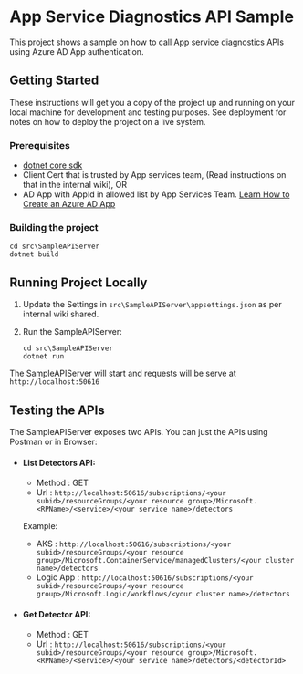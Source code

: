 # App Service Diagnostics API Sample
This project shows a sample on how to call App service diagnostics APIs using Azure AD App authentication.

## Getting Started

These instructions will get you a copy of the project up and running on your local machine for development and testing purposes. See deployment for notes on how to deploy the project on a live system.

### Prerequisites

- [dotnet core sdk](https://dotnet.microsoft.com/download)
- Client Cert that is trusted by App services team, (Read instructions on that in the internal wiki), OR
- AD App with AppId in allowed list by App Services Team. [Learn How to Create an Azure AD App](https://docs.microsoft.com/en-us/azure/active-directory/develop/howto-create-service-principal-portal)


### Building the project

```
cd src\SampleAPIServer
dotnet build
```

## Running Project Locally

1. Update the Settings in `src\SampleAPIServer\appsettings.json` as per internal wiki shared.

2. Run the SampleAPIServer:

    ```
    cd src\SampleAPIServer
    dotnet run

    ```

The SampleAPIServer will start and requests will be serve at `http://localhost:50616`

## Testing the APIs

The SampleAPIServer exposes two APIs. You can just the APIs using Postman or in Browser:

- #### List Detectors API:
    - Method : GET
    - Url : `http://localhost:50616/subscriptions/<your subid>/resourceGroups/<your resource group>/Microsoft.<RPName>/<service>/<your service name>/detectors`

    Example:

    - AKS : `http://localhost:50616/subscriptions/<your subid>/resourceGroups/<your resource group>/Microsoft.ContainerService/managedClusters/<your cluster name>/detectors`
    - Logic App : `http://localhost:50616/subscriptions/<your subid>/resourceGroups/<your resource group>/Microsoft.Logic/workflows/<your cluster name>/detectors`


- #### Get Detector API:
    - Method : GET
    - Url : `http://localhost:50616/subscriptions/<your subid>/resourceGroups/<your resource group>/Microsoft.<RPName>/<service>/<your service name>/detectors/<detectorId>`

